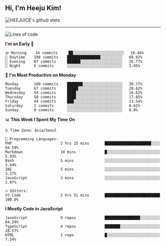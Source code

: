 ## Hi, I'm Heeju Kim!

![HEEJUICE's github stats](https://github-readme-stats.vercel.app/api?username=HEEJUICE&show_icons=true)

---
<!--START_SECTION:waka-->
![Lines of code](https://img.shields.io/badge/From%20Hello%20World%20I%27ve%20Written-20.6%20million%20lines%20of%20code-blue)

**I'm an Early 🐤** 

```text
🌞 Morning    34 commits     ██░░░░░░░░░░░░░░░░░░░░░░░   10.46% 
🌆 Daytime    198 commits    ███████████████░░░░░░░░░░   60.92% 
🌃 Evening    87 commits     ██████░░░░░░░░░░░░░░░░░░░   26.77% 
🌙 Night      6 commits      ░░░░░░░░░░░░░░░░░░░░░░░░░   1.85%

```
📅 **I'm Most Productive on Monday** 

```text
Monday       100 commits    ███████░░░░░░░░░░░░░░░░░░   30.77% 
Tuesday      67 commits     █████░░░░░░░░░░░░░░░░░░░░   20.62% 
Wednesday    54 commits     ████░░░░░░░░░░░░░░░░░░░░░   16.62% 
Thursday     58 commits     ████░░░░░░░░░░░░░░░░░░░░░   17.85% 
Friday       44 commits     ███░░░░░░░░░░░░░░░░░░░░░░   13.54% 
Saturday     2 commits      ░░░░░░░░░░░░░░░░░░░░░░░░░   0.62% 
Sunday       0 commits      ░░░░░░░░░░░░░░░░░░░░░░░░░   0.0%

```


📊 **This Week I Spent My Time On** 

```text
⌚︎ Time Zone: Asia/Seoul

💬 Programming Languages: 
PHP                      2 hrs 25 mins       █████████████████████░░░░   84.59% 
Markdown                 10 mins             █░░░░░░░░░░░░░░░░░░░░░░░░   5.93% 
Bash                     5 mins              ░░░░░░░░░░░░░░░░░░░░░░░░░   3.44% 
INI                      5 mins              ░░░░░░░░░░░░░░░░░░░░░░░░░   3.27% 
JavaScript               3 mins              ░░░░░░░░░░░░░░░░░░░░░░░░░   1.87%

🔥 Editors: 
VS Code                  2 hrs 51 mins       █████████████████████████   100.0%

```

**I Mostly Code in JavaScript** 

```text
JavaScript               9 repos             ████████████████░░░░░░░░░   64.29% 
TypeScript               4 repos             ███████░░░░░░░░░░░░░░░░░░   28.57% 
HTML                     1 repo              █░░░░░░░░░░░░░░░░░░░░░░░░   7.14%

```



<!--END_SECTION:waka-->
